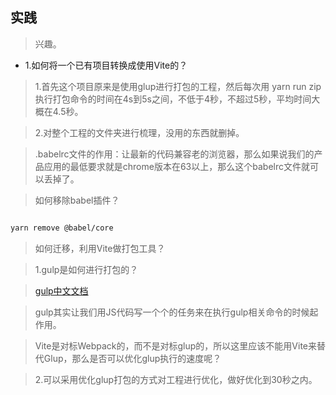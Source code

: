 ## 实践

>兴趣。

- 1.如何将一个已有项目转换成使用Vite的？

>1.首先这个项目原来是使用glup进行打包的工程，然后每次用 yarn run zip 执行打包命令的时间在4s到5s之间，不低于4秒，不超过5秒，平均时间大概在4.5秒。

>2.对整个工程的文件夹进行梳理，没用的东西就删掉。

>.babelrc文件的作用：让最新的代码兼容老的浏览器，那么如果说我们的产品应用的最低要求就是chrome版本在63以上，那么这个babelrc文件就可以丢掉了。

>如何移除babel插件？

```sh

yarn remove @babel/core

```

>如何迁移，利用Vite做打包工具？

>1.gulp是如何进行打包的？

>[gulp中文文档](https://www.gulpjs.com.cn/)

>gulp其实让我们用JS代码写一个个的任务来在执行gulp相关命令的时候起作用。

>Vite是对标Webpack的，而不是对标glup的，所以这里应该不能用Vite来替代Glup，那么是否可以优化glup执行的速度呢？

>2.可以采用优化glup打包的方式对工程进行优化，做好优化到30秒之内。
